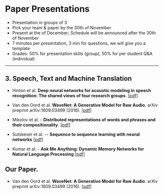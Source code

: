 # Paper Presentations

- Presentation in groups of 3
- Pick your team & paper by the 30th of November
- Present at the of December; Schedule will be announced after the 30th of November
- 7 minutes per presentation, 3 min for questions, we will give you a template
- Grades: 50% for presentation skills (group), 50% for per student Q&A (individual)

---------------------------------------

## 3. Speech, Text and Machine Translation

* Hinton et al. **Deep neural networks for acoustic modeling in speech recognition: The shared views of four research groups**. [[pdf]](http://cs224d.stanford.edu/papers/maas_paper.pdf)

* Van den Oord et al. **WaveNet: A Generative Model for Raw Audio**. arXiv preprint arXiv:1609.03499 (2016). [[pdf]](https://arxiv.org/abs/1609.03499)

* Mikolov et al. - **Distributed representations of words and phrases and their compositionality**. [[pdf]](http://papers.nips.cc/paper/5021-distributed-representations-of-words-and-phrases-and-their-compositionality.pdf)

* Sutskever et al. -- **Sequence to sequence learning with neural networks** [[pdf]](http://papers.nips.cc/paper/5346-sequence-to-sequence-learning-with-neural-networks.pdf)

* Kumar et al. - **Ask Me Anything: Dynamic Memory Networks for Natural Language Processing** [[pdf]](https://arxiv.org/abs/1506.07285)

## Our Paper.
* Van den Oord et al. **WaveNet: A Generative Model for Raw Audio**. arXiv preprint arXiv:1609.03499 (2016). [[pdf]](https://arxiv.org/abs/1609.03499)

